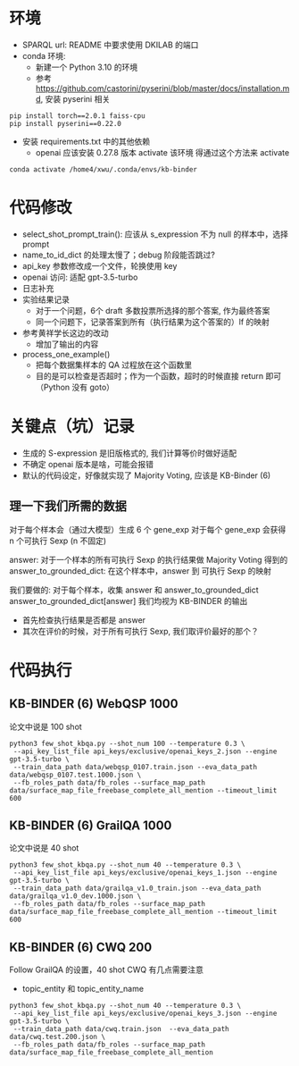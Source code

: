 # 环境
- SPARQL url: README 中要求使用 DKILAB 的端口
- conda 环境: 
    - 新建一个 Python 3.10 的环境
    - 参考 https://github.com/castorini/pyserini/blob/master/docs/installation.md, 安装 pyserini 相关
```
pip install torch==2.0.1 faiss-cpu
pip install pyserini==0.22.0
```
- 安装 requirements.txt 中的其他依赖
    - openai 应该安装 0.27.8 版本
activate 该环境
得通过这个方法来 activate
```
conda activate /home4/xwu/.conda/envs/kb-binder
```

# 代码修改
- select_shot_prompt_train(): 应该从 s_expression 不为 null 的样本中，选择 prompt
- name_to_id_dict 的处理太慢了；debug 阶段能否跳过?
- api_key 参数修改成一个文件，轮换使用 key
- openai 访问: 适配 gpt-3.5-turbo
- 日志补充
- 实验结果记录
    - 对于一个问题，6个 draft 多数投票所选择的那个答案, 作为最终答案
    - 同一个问题下，记录答案到所有（执行结果为这个答案的）lf 的映射
- 参考黄祥学长这边的改动
    - 增加了输出的内容
- process_one_example()
    - 把每个数据集样本的 QA 过程放在这个函数里
    - 目的是可以检查是否超时；作为一个函数，超时的时候直接 return 即可（Python 没有 goto）
# 关键点（坑）记录
- 生成的 S-expression 是旧版格式的, 我们计算等价时做好适配
- 不确定 openai 版本是啥，可能会报错
- 默认的代码设定，好像就实现了 Majority Voting, 应该是 KB-Binder (6)

## 理一下我们所需的数据
对于每个样本会（通过大模型）生成 6 个 gene_exp
对于每个 gene_exp 会获得 n 个可执行 Sexp (n 不固定)

answer: 对于一个样本的所有可执行 Sexp 的执行结果做 Majority Voting 得到的
answer_to_grounded_dict: 在这个样本中，answer 到 可执行 Sexp 的映射

我们要做的: 对于每个样本，收集 answer 和 answer_to_grounded_dict
answer_to_grounded_dict[answer] 我们均视为 KB-BINDER 的输出
- 首先检查执行结果是否都是 answer
- 其次在评价的时候，对于所有可执行 Sexp, 我们取评价最好的那个？

# 代码执行
## KB-BINDER (6) WebQSP 1000
论文中说是 100 shot
```
python3 few_shot_kbqa.py --shot_num 100 --temperature 0.3 \
 --api_key_list_file api_keys/exclusive/openai_keys_2.json --engine gpt-3.5-turbo \
 --train_data_path data/webqsp_0107.train.json --eva_data_path data/webqsp_0107.test.1000.json \
 --fb_roles_path data/fb_roles --surface_map_path data/surface_map_file_freebase_complete_all_mention --timeout_limit 600
```
## KB-BINDER (6) GrailQA 1000
论文中说是 40 shot
```
python3 few_shot_kbqa.py --shot_num 40 --temperature 0.3 \
 --api_key_list_file api_keys/exclusive/openai_keys_1.json --engine gpt-3.5-turbo \
 --train_data_path data/grailqa_v1.0_train.json --eva_data_path data/grailqa_v1.0_dev.1000.json \
 --fb_roles_path data/fb_roles --surface_map_path data/surface_map_file_freebase_complete_all_mention --timeout_limit 600
```

## KB-BINDER (6) CWQ 200
Follow GrailQA 的设置，40 shot
CWQ 有几点需要注意
- topic_entity 和 topic_entity_name

```
python3 few_shot_kbqa.py --shot_num 40 --temperature 0.3 \
 --api_key_list_file api_keys/exclusive/openai_keys_3.json --engine gpt-3.5-turbo \
 --train_data_path data/cwq.train.json  --eva_data_path data/cwq.test.200.json \
 --fb_roles_path data/fb_roles --surface_map_path data/surface_map_file_freebase_complete_all_mention
```